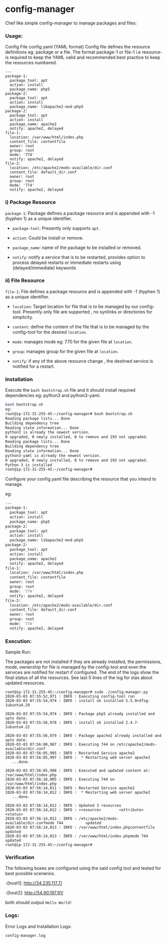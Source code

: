 # config-manager
Chef like simple config-manager to manage packages and files:

### Usage:

Config File
config.yaml (YAML format)
Config file defines the resource definitions eg. package or a file. The format package-1 or file-1 i.e resource-<int> is required to 
keep the YAML valid and recommended best practice to keep the resources numbered.

```
---
package-1:
  package_tool: apt
  action: install
  package_name: php5
package-2:
  package_tool: apt
  action: install
  package_name: libapache2-mod-php5
package-2:
  package_tool: apt
  action: install
  package_name: apache2
  notify: apache2, delayed
file-1:
  location: /var/www/html/index.php
  content_file: contentfile
  owner: root
  group: root
  mode: '774'
  notify: apache2, delayed
file-2:
  location: /etc/apache2/mods-available/dir.conf
  content_file: default_dir.conf
  owner: root
  group: root
  mode: '774'
  notify: apache2, delayed
```

### i) Package Resource
   `package-1`: Package defines a package resource and is appended with -1 (hyphen 1) as a unique identifier.
   - `package-tool`: Presently only supports `apt`.
   
   - `action`: Could be install or remove.
   
   - `package_name`: name of the package to be installed or removed.
   
   - `notify`: notify a service that is to be restarted, provides option to process delayed restarts or immediate restarts using (delayed/immediate) keywords 


### ii) File Resource 
  `file-1`: File defines a package resource and is appended with -1 (hyphen 1) as a unique identifier.
  - `location`: Target location for file that is to be managed by our config-tool. Presently only file are supported , no synlinks or directories 
            for simplicity.
            
  -  `content`: define the content of the file that is to be managed by the config-tool for the desired `location`.
  
  - `mode`: manages mode eg: 770 for the given file at `location`.
  
  - `group`: manages group for the given file at `location`.
  
  - `notify`: if any of the above resource change , the destined service is notified for a restart.
  

### Installation

Execute the `bash bootstrap.sh` file and it should install required dependencies eg: python3 and python3-yaml. 

```sh
bash bootstrap.sh
eg: 
root@ip-172-31-255-45:~/config-manager# bash bootstrap.sh
Reading package lists... Done
Building dependency tree
Reading state information... Done
python3 is already the newest version.
0 upgraded, 0 newly installed, 0 to remove and 193 not upgraded.
Reading package lists... Done
Building dependency tree
Reading state information... Done
python3-yaml is already the newest version.
0 upgraded, 0 newly installed, 0 to remove and 193 not upgraded.
Python 3 is installed
root@ip-172-31-255-45:~/config-manager#
```

Configure your config.yaml file describing the resource that you intend to manage.

eg:
```sh
---
package-1:
  package_tool: apt
  action: install
  package_name: php5
package-2:
  package_tool: apt
  action: install
  package_name: libapache2-mod-php5
package-2:
  package_tool: apt
  action: install
  package_name: apache2
  notify: apache2, delayed
file-1:
  location: /var/www/html/index.php
  content_file: contentfile
  owner: root
  group: root
  mode: '774'
  notify: apache2, delayed
file-2:
  location: /etc/apache2/mods-available/dir.conf
  content_file: default_dir.conf
  owner: root
  group: root
  mode: '774'
  notify: apache2, delayed
```

### Execution:

Sample Run: 

The packages are not installed if they are already installed, the permissions, mode, ownership for file is managed 
by the config-tool and even the services are notified for restart if configured.
The end of the logs show the final status of all the resources. See last 5 lines of the log for stas about updated resources.

```
root@ip-172-31-255-45:~/config-manager# sudo ./config-manager.py
2020-03-03 07:55:52,971 : INFO : Executing config-tool run
2020-03-03 07:55:54,974 : INFO : install ok installed 5.5.9+dfsg-1ubuntu4.29

2020-03-03 07:55:54,974 : INFO : Package php5 already installed and upto date.
2020-03-03 07:55:56,978 : INFO : install ok installed 2.4.7-1ubuntu4.22

2020-03-03 07:55:56,979 : INFO : Package apache2 already installed and upto date.
2020-03-03 07:56:00,987 : INFO : Executing 744 on /etc/apache2/mods-available/dir.conf
2020-03-03 07:56:05,995 : INFO : Restarted Service apache2
2020-03-03 07:56:05,997 : INFO :  * Restarting web server apache2
   ...done.

2020-03-03 07:56:05,998 : INFO : Executed and updated content at: /var/www/html/index.php
2020-03-03 07:56:10,005 : INFO : Executing 744 on /var/www/html/index.php
2020-03-03 07:56:14,011 : INFO : Restarted Service apache2
2020-03-03 07:56:14,012 : INFO :  * Restarting web server apache2
   ...done.

2020-03-03 07:56:14,012 : INFO : Updated 3 resources
2020-03-03 07:56:14,012 : INFO : <resource>        <attribute>       <status>
2020-03-03 07:56:14,012 : INFO : /etc/apache2/mods-available/dir.confmode 744          updated
2020-03-03 07:56:14,013 : INFO : /var/www/html/index.phpcontentfile       updated
2020-03-03 07:56:14,013 : INFO : /var/www/html/index.phpmode 744          updated
root@ip-172-31-255-45:~/config-manager#
```


### Verification
The following boxes are configured using the said config tool and tested for best possible scenerios. 


-[host1]: <http://34.235.117.7/>

-[host2]: <http://54.90.197.91/>
 
  
both should output ```Hello World!```


### Logs:
Error Logs and Installation Logs:

```
config-manager.log
```
